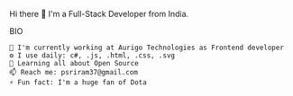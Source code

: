 Hi there 👋
I'm a Full-Stack Developer from India.

BIO

    🏢 I'm currently working at Aurigo Technologies as Frontend developer
    ⚙️ I use daily: c#, .js, .html, .css, .svg
    🌱 Learning all about Open Source
    📫 Reach me: psriram37@gmail.com
    ⚡️ Fun fact: I'm a huge fan of Dota
  
